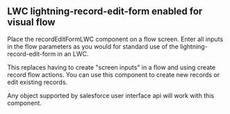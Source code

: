 ## LWC lightning-record-edit-form enabled for visual flow

Place the recordEditFormLWC component on a flow screen. Enter all inputs in the flow parameters as you would for standard use of the lightning-record-edit-form in an LWC.

This replaces having to create "screen inputs" in a flow and using create record flow actions. You can use this component to create new records or edit existing records.  

Any object supported by salesforce user interface api will work with this component. 